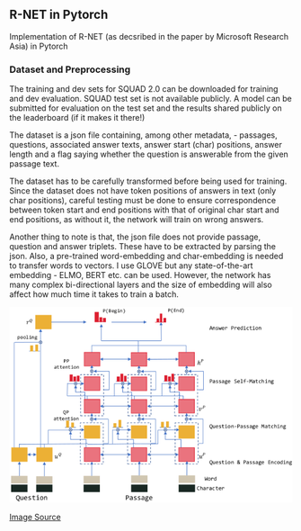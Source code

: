 ## R-NET in Pytorch
Implementation of R-NET (as decsribed in the paper by Microsoft Research Asia) in Pytorch

### Dataset and Preprocessing

The training and dev sets for SQUAD 2.0 can be downloaded for training and dev evaluation. SQUAD test set is not available publicly. A model can be submitted for evaluation on the test set and the results shared publicly on the leaderboard (if it makes it there!)

The dataset is a json file containing, among other metadata, - passages, questions, associated answer texts, answer start (char) positions, answer length and a flag saying whether the question is answerable from the given passage text.

The dataset has to be carefully transformed before being used for training. Since the dataset does not have token positions of answers in text (only char positions), careful testing must be done to ensure correspondence between token start and end positions with that of original char start and end positions, as without it, the network will train on wrong answers.

Another thing to note is that, the json file does not provide passage, question and answer triplets. These have to be extracted by parsing the json. Also, a pre-trained word-embedding and char-embedding is needed to transfer words to vectors. I use GLOVE but any state-of-the-art embedding - ELMO, BERT etc. can be used. However, the network has many complex bi-directional layers and the size of embedding will also affect how much time it takes to train a batch. 

![R-NET Architecture](assets/rnet_full.png)

[Image Source](https://raw.githubusercontent.com/NLPLearn/R-net/master/screenshots/architecture.png?raw=true)
